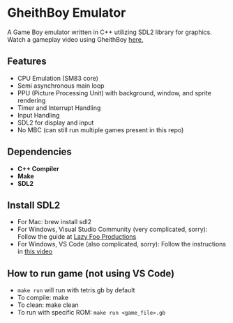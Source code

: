 # GheithBoy Emulator

A Game Boy emulator written in C++ utilizing SDL2 library for graphics. Watch a gameplay video using GheithBoy [here.](https://www.youtube.com/watch?v=aIkUDhCVxCc)

## Features

*   CPU Emulation (SM83 core)
*   Semi asynchronous main loop
*   PPU (Picture Processing Unit) with background, window, and sprite rendering
*   Timer and Interrupt Handling
*   Input Handling
*   SDL2 for display and input
*   No MBC (can still run multiple games present in this repo)

## Dependencies

*   **C++ Compiler**
*   **Make**
*   **SDL2**

## Install SDL2
* For Mac: brew install sdl2
* For Windows, Visual Studio Community (very complicated, sorry): Follow the guide at [Lazy Foo Productions](https://lazyfoo.net/tutorials/SDL/01_hello_SDL/windows/index.php)
* For Windows, VS Code (also complicated, sorry): Follow the instructions in [this video](https://youtu.be/9Ca-RVPwnBE)

## How to run game (not using VS Code)
* `make run` will run with tetris.gb by default
* To compile:  make
* To clean:    make clean
* To run with specific ROM: `make run <game_file>.gb`
